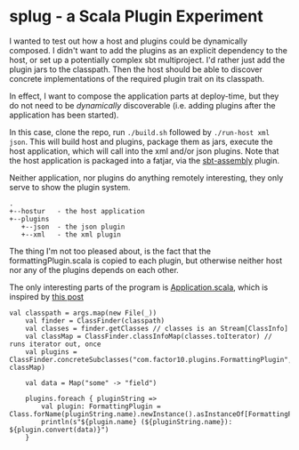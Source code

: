 # splug - a Scala Plugin Experiment

I wanted to test out how a host and plugins could be dynamically composed. I didn't want to add the plugins as an explicit dependency to the host, or set up a potentially complex sbt multiproject. I'd rather just add the plugin jars to the classpath. Then the host should be able to discover concrete implementations of the required plugin trait on its classpath.

In effect, I want to compose the application parts at deploy-time, but they do not need to be _dynamically_ discoverable (i.e. adding plugins after the application has been started).  

In this case, clone the repo, run `./build.sh` followed by `./run-host xml json`. This will build host and plugins, package them as jars, execute the host application, which will call into the xml and/or json plugins. Note that the host application is packaged into a fatjar, via the [sbt-assembly](https://github.com/sbt/sbt-assembly) plugin.

Neither application, nor plugins do anything remotely interesting, they only serve to show the plugin system.

    .
    +--hostur   - the host application
    +--plugins  
       +--json  - the json plugin
       +--xml   - the xml plugin
       
The thing I'm not too pleased about, is the fact that the formattingPlugin.scala is copied to each plugin, but otherwise neither host nor any of the plugins depends on each other.

The only interesting parts of the program is [Application.scala](hostur/src/main/scala/Application.scala), which is inspired by [this post](https://vikashazrati.wordpress.com/2011/09/15/building-a-plugin-based-architecture-in-scala/)

    val classpath = args.map(new File(_))
		val finder = ClassFinder(classpath)
		val classes = finder.getClasses // classes is an Stream[ClassInfo]
		val classMap = ClassFinder.classInfoMap(classes.toIterator) // runs iterator out, once
		val plugins = ClassFinder.concreteSubclasses("com.factor10.plugins.FormattingPlugin", classMap)

		val data = Map("some" -> "field")

		plugins.foreach { pluginString => 
			val plugin: FormattingPlugin = Class.forName(pluginString.name).newInstance().asInstanceOf[FormattingPlugin]
			println(s"${plugin.name} (${pluginString.name}): ${plugin.convert(data)}")
		}  
